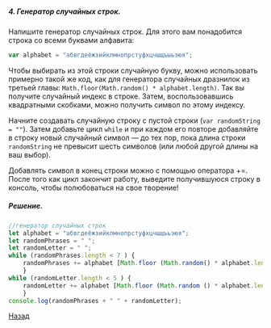 ##### 4. Генератор случайных строк.

Напишите генератор случайных строк. Для этого вам понадобится строка со всеми буквами алфавита:
`````javascript
var alphabet = "абвгдеёжзийклмнопрстуфхцчшщъыьэюя";
`````

Чтобы выбирать из этой строки случайную букву, можно
использовать примерно такой же код, как для генератора случайных дразнилок из третьей главы: `````Math.floor(Math.random() *
alphabet.length)`````. Так вы получите случайный индекс в строке. Затем, воспользовавшись квадратными скобками, можно получить символ по этому индексу.

Начните создавать случайную строку с пустой строки (`````var randomString = ""`````). Затем добавьте цикл `````while````` и при
каждом его повторе добавляйте в строку новый случайный символ — до тех пор, пока длина строки `````randomString````` не превысит шесть символов (или любой другой длины на ваш выбор).

Добавлять символ в конец строки можно с помощью оператора
+=. После того как цикл закончит работу, выведите получившуюся строку в консоль, чтобы полюбоваться на свое творение!

##### Решение.

`````javascript
//генератор случайных строк
let alphabet = "абвгдеёжзийклмнопрстуфхцчшщъьэюя";
let randomPhrases = " ";
let randomLetter = " ";
while (randomPhrases.length < 7 ) {
    randomPhrases += alphabet [Math.floor (Math.random() * alphabet.length ) ];
    }
while (randomLetter.length < 5 ) {
    randomLetter += alphabet [Math.floor (Math.random () * alphabet.length ) ];
    }
console.log(randomPhrases + " " + randomLetter);
`````
[Назад](README.md)
